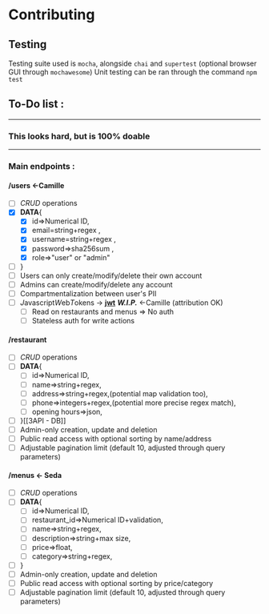 # Contributing
## Testing
Testing suite used is `mocha`, alongside `chai` and `supertest` (optional browser GUI through `mochawesome`)
Unit testing can be ran through the command `npm test`

## To-Do list : 
---
### This looks hard, but is 100% doable
---
### Main endpoints : 
#### /users <-Camille
- [ ] *CRUD* operations
- [x] **DATA**{ 
	- [x] id=>Numerical ID, 
	- [x] email=string+regex , 
	- [x] username=string+regex , 
	- [x] password=>sha256sum ,
	- [x] role=>"user" or "admin"
- [ ] }
- [ ] Users can only create/modify/delete their own account
- [ ] Admins can create/modify/delete any account
- [ ] Compartmentalization between user's PII
- [ ] *J*avascript*W*eb*T*okens -> **[jwt](jwt.io)** ***W.I.P.*** <-Camille (attribution OK)
	- [ ] Read on restaurants and menus => No auth
	- [ ] Stateless auth for write actions
#### /restaurant
- [ ] *CRUD* operations
- [ ] **DATA**{
	- [ ] id=>Numerical ID,
	- [ ] name=>string+regex,
	- [ ] address=>string+regex,(potential map validation too),
	- [ ] phone=>integers+regex,(potential more precise regex match),
	- [ ] opening hours=>json,
- [ ] }[[3API - DB]]
- [ ] Admin-only creation, update and deletion
- [ ] Public read access with optional sorting by name/address
- [ ] Adjustable pagination limit (default 10, adjusted through query parameters)
#### /menus <- Seda
- [ ] *CRUD* operations
- [ ] **DATA**{
	- [ ] id=>Numerical ID,
	- [ ] restaurant_id=>Numerical ID+validation,
	- [ ] name=>string+regex,
	- [ ] description=>string+max size,
	- [ ] price=>float,
	- [ ] category=>string+regex,
- [ ] }
- [ ] Admin-only creation, update and deletion
- [ ] Public read access with optional sorting by price/category
- [ ] Adjustable pagination limit (default 10, adjusted through query parameters)